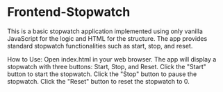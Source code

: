 # Frontend-Stopwatch
This is a basic stopwatch application implemented using only vanilla JavaScript for the logic and HTML for the structure. The app provides standard stopwatch functionalities such as start, stop, and reset.  

How to Use:
Open index.html in your web browser.
The app will display a stopwatch with three buttons: Start, Stop, and Reset.
Click the "Start" button to start the stopwatch.
Click the "Stop" button to pause the stopwatch.
Click the "Reset" button to reset the stopwatch to 0.
